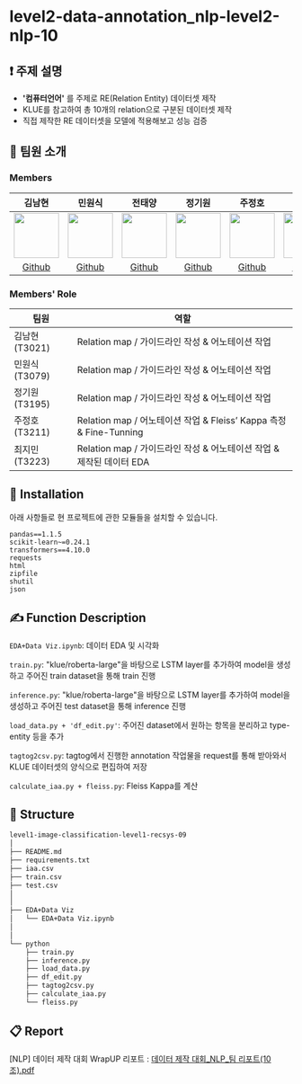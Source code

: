 # level2-data-annotation_nlp-level2-nlp-10

## ❗ 주제 설명
- **'컴퓨터언어'** 를 주제로 RE(Relation Entity) 데이터셋 제작
- KLUE를 참고하여 총 10개의 relation으로 구분된 데이터셋 제작
- 직접 제작한 RE 데이터셋을 모델에 적용해보고 성능 검증

## 👋 팀원 소개
### Members
|김남현|민원식|전태양|정기원|주정호|최지민|
|:-:|:-:|:-:|:-:|:-:|:-:|
|<img src='https://avatars.githubusercontent.com/u/54979241?v=4' height=80 width=80px></img>|<img src='https://user-images.githubusercontent.com/73579424/164642795-b5413071-8b14-458d-8d57-a2e32e72f7f9.png' height=80 width=80px></img>|<img src='https://avatars.githubusercontent.com/u/55140109?v=4' height=80 width=80px></img>|<img src='https://user-images.githubusercontent.com/73579424/164643061-599b9409-dc21-4f7a-8c72-b5d5dbfe9fab.jpg' height=80 width=80px></img>|<img src='https://user-images.githubusercontent.com/73579424/164643280-b0981ca3-528a-4c68-9331-b8f7a1cbe414.jpg' height=80 width=80px></img>|<img src='https://avatars.githubusercontent.com/u/97524127?v=4' height=80 width=80px></img>|
|[Github](https://github.com/NHRWV)|[Github](https://github.com/wertat)|[Github](https://github.com/JEONSUN)|[Github](https://github.com/greenare)|[Github](https://github.com/jujeongho0)|[Github](https://github.com/timmyeos)|

### Members' Role
| 팀원 | 역할 | 
| --- | --- |
| 김남현(T3021) | Relation map / 가이드라인 작성 & 어노테이션 작업 |
| 민원식(T3079) | Relation map / 가이드라인 작성 & 어노테이션 작업 |
| 정기원(T3195) | Relation map / 가이드라인 작성 & 어노테이션 작업 |
| 주정호(T3211) | Relation map / 어노테이션 작업 & Fleiss’ Kappa 측정 & Fine-Tunning  |
| 최지민(T3223) | Relation map / 가이드라인 작성 & 어노테이션 작업 & 제작된 데이터 EDA |

## 🔨 Installation

아래 사항들로 현 프로젝트에 관한 모듈들을 설치할 수 있습니다.

```
pandas==1.1.5
scikit-learn~=0.24.1
transformers==4.10.0
requests
html
zipfile
shutil
json
```

## ✍ Function Description
`EDA+Data Viz.ipynb`: 데이터 EDA 및 시각화

`train.py`: "klue/roberta-large"을 바탕으로 LSTM layer를 추가하여 model을 생성하고 주어진 train dataset을 통해 train 진행

`inference.py`: "klue/roberta-large"을 바탕으로 LSTM layer를 추가하여 model을 생성하고 주어진 test dataset을 통해 inference 진행

`load_data.py + 'df_edit.py'`: 주어진 dataset에서 원하는 항목을 분리하고 type-entity 등을 추가

`tagtog2csv.py`: tagtog에서 진행한 annotation 작업물을 request를 통해 받아와서 KLUE 데이터셋의 양식으로 편집하여 저장

`calculate_iaa.py + fleiss.py`: Fleiss Kappa를 계산


## 🏢 Structure

```bash
level1-image-classification-level1-recsys-09
│
├── README.md
├── requirements.txt
├── iaa.csv
├── train.csv
├── test.csv
│
│
├── EDA+Data Viz
│   └── EDA+Data Viz.ipynb
│   
│   
└── python
    ├── train.py
    ├── inference.py
    ├── load_data.py
    ├── df_edit.py
    ├── tagtog2csv.py
    ├── calculate_iaa.py
    └── fleiss.py
```

## 📋 Report
[NLP] 데이터 제작 대회 WrapUP 리포트 : [데이터 제작 대회_NLP_팀 리포트(10조).pdf](https://catnip-pelican-5b8.notion.site/_NLP_-10-9e4a94b82c114f7496ff429d79eafa21)
